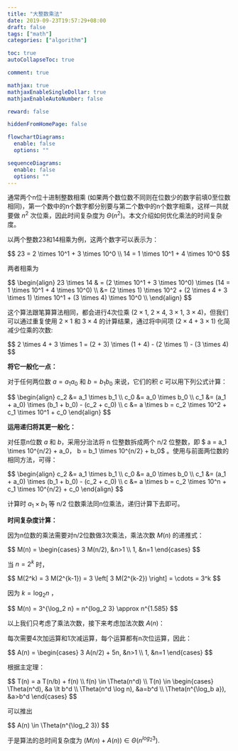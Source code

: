 ```yaml
---
title: "大整数乘法"
date: 2019-09-23T19:57:29+08:00
draft: false
tags: ["math"]
categories: ["algorithm"]

toc: true
autoCollapseToc: true

comment: true

mathjax: true
mathjaxEnableSingleDollar: true
mathjaxEnableAutoNumber: false

reward: false

hiddenFromHomePage: false

flowchartDiagrams:
  enable: false
  options: ""

sequenceDiagrams: 
  enable: false
  options: ""
---
```




通常两个n位十进制整数相乘 (如果两个数位数不同则在位数少的数字前填0至位数相同)，第一个数中的n个数字都分别要与第二个数中的n个数字相乘，这样一共就要做 $n^2$ 次位乘，因此时间复杂度为 $\Theta(n^2)$。本文介绍如何优化乘法的时间复杂度。

<!--more-->

以两个整数23和14相乘为例，这两个数字可以表示为：

<div>
$$
23 = 2 \times 10^1 + 3 \times 10^0 \\
14 = 1 \times 10^1 + 4 \times 10^0
$$
</div>

两者相乘为

<div>
$$
\begin{align}
23 \times 14 & = (2 \times 10^1 + 3 \times 10^0) \times (14 = 1 \times 10^1 + 4 \times 10^0) \\
&= (2 \times 1) \times 10^2 + (2 \times 4 + 3 \times 1) \times 10^1 + (3 \times 4) \times 10^0 \\
\end{align}
$$
</div>

这个算法跟笔算算法相同，都会进行4次位乘 ($2 \times 1$,  $2 \times 4$,  $3 \times 1$,  $3 \times 4$)，但我们可以通过重复使用 $2 \times 1$ 和 $3 \times 4$ 的计算结果，通过将中间项 $(2 \times 4 + 3 \times 1)$ 化简减少位乘的次数:

<div>
$$
2 \times 4 + 3 \times 1 = (2 + 3) \times (1 + 4) - (2 \times 1) - (3 \times 4)
$$
</div>

**将它一般化一点：**

对于任何两位数 $a = a_1 a_0$ 和 $b = b_1 b_0$ 来说，它们的积 $c$ 可以用下列公式计算：

<div>
$$
\begin{align}
c_2 &= a_1 \times b_1 \\
c_0 &= a_0 \times b_0 \\
c_1 &= (a_1 + a_0) \times (b_1 + b_0) - (c_2 + c_0) \\
c &= a \times b = c_2 \times 10^2 + c_1 \times 10^1 + c_0
\end{align}
$$
</div>

**运用递归将其更一般化：**

对任意n位数 $a$ 和 $b$，采用分治法将 n 位整数拆成两个 n/2 位整数，即 $ a = a_1 \times 10^{n/2} + a_0$，$ b = b_1 \times 10^{n/2} + b_0$ 。使用与前面两位数的相同方法，可得：

<div>
$$
\begin{align}
c_2 &= a_1 \times b_1 \\
c_0 &= a_0 \times b_0 \\
c_1 &= (a_1 + a_0) \times (b_1 + b_0) - (c_2 + c_0) \\
c &= a \times b = c_2 \times 10^n + c_1 \times 10^{n/2} + c_0
\end{align}
$$
</div>

计算时 $a_1 \times b_1$ 等 n/2 位数乘法同n位乘法，递归计算下去即可。

**时间复杂度计算：**

因为n位数的乘法需要对n/2位数做3次乘法，乘法次数 $M(n)$ 的递推式：

<div>
$$
M(n) =
\begin{cases}
3 M(n/2), &n>1 \\
1, &n=1
\end{cases}
$$
</div>

当 $n=2^k$ 时，

<div>
$$
M(2^k) = 3 M(2^{k-1}) = 3 \left[ 3 M(2^{k-2}) \right] = \cdots = 3^k
$$
</div>

因为 $k=\log_2 n$ ，

<div>
$$
M(n) = 3^{\log_2 n} = n^{log_2 3} \approx n^{1.585}
$$
</div>

以上我们只考虑了乘法次数，接下来考虑加法次数 $A(n)$：

每次需要4次加运算和1次减运算，每个运算都有n次位运算，因此：

<div>
$$
A(n) = 
\begin{cases}
3 A(n/2) + 5n, &n>1 \\
1, &n=1
\end{cases}
$$
</div>

根据主定理：

<div>
$$
T(n) = a T(n/b) + f(n) \\
f(n) \in \Theta(n^d) \\
T(n) \in 
\begin{cases}
\Theta(n^d), &a \lt b^d \\
\Theta(n^d \log n), &a=b^d \\
\Theta(n^{\log_b a}), &a>b^d 
\end{cases}
$$
</div>

可以推出

<div>
$$
A(n) \in \Theta(n^{\log_2 3})
$$
</div>

于是算法的总时间复杂度为 $\left( M(n) + A(n) \right) \in \Theta(n^{log_2 3})$.

